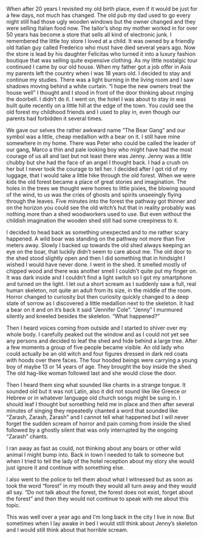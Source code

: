 When after 20 years I revisited my old birth place, even if it would be just for a few days, not much has changed. The old pub my dad used to go every night still had those ugly wooden windows but the owner changed and they were selling Italian food now. The tailor’s shop my mother worked in for over 50 years has become a store that sells all kind of electronic junk. I remembered the little toy store I loved at a child. It was owned by a friendly old Italian guy called Frederico who must have died several years ago. Now the store is lead by his daughter Felicitas who turned it into a luxury fashion boutique that was selling quite expensive clothing. As my little nostalgic tour continued I came by our old house. When my father got a job offer in Asia my parents left the country when I was 18 years old. I decided to stay and continue my studies. There was a light burning in the living room and I saw shadows moving behind a white curtain. “I hope the new owners treat the house well” I thought and I stood in front of the door thinking about ringing the doorbell. I didn’t do it. I went on, the hotel I was about to stay in was built quite recently on a little hill at the edge of the town. You could see the old forest my childhood friends and I used to play in, even though our parents had forbidden it several times.

We gave our selves the rather awkward name “The Bear Gang” and our symbol was a little, cheap medallion with a bear on it. I still have mine somewhere in my home. There was Peter who could be called the leader of our gang, Marco a thin and pale looking boy who might have had the most courage of us all and last but not least there was Jenny. Jenny was a little chubby but she had the face of an angel I thought back. I had a crush on her but I never took the courage to tell her. I decided after I got rid of my luggage, that I would take a little hike through the old forest. When we were kids the old forest became a place of great stories and imagination. The holes in the trees we thought were homes to little pixies, the blowing sound of the wind, to us was the cries of ghosts and spirits unseeingly flying through the leaves. Five minutes into the forest the pathway got thinner and on the horizon you could see the old witch’s hut that in reality probably was nothing more than a shed woodworkers used to use. But even without the childish imagination the wooden shed still had some creepiness to it.

I decided to head back as something unexpected and to me rather scary happened. A wild boar was standing on the pathway not more than five meters away. Slowly I backed up towards the old shed always keeping an eye on the boar, that luckily didn’t seem to care about me. The old door to the shed stood slightly open and then I did something that in hindsight I wished I would have never done. I went in the shed. It smelled mostly of chipped wood and there was another smell I couldn’t quite put my finger on. It was dark inside and I couldn’t find a light switch so I got my smartphone and turned on the light. I let out a short scream as I suddenly saw a full, real human skeleton, not quite an adult from its size, in the middle of the room. Horror changed to curiosity but then curiosity quickly changed to a deep state of sorrow as I discovered a little medallion next to the skeleton. It had a bear on it and on it’s back it said “Jennifer Cole”. “Jenny” I murmured silently and kneeled besides the skeleton. “What happened?”

Then I heard voices coming from outside and I started to shiver over my whole body. I carefully peaked out the window and as I could not yet see any persons and decided to leaf the shed and hide behind a large tree. After a few moments a group of five people became visible. An old lady who could actually be an old witch and four figures dressed in dark red coats with hoods over there faces. The four hooded beings were carrying a young boy of maybe 13 or 14 years of age. They brought the boy inside the shed. The old hag-like woman followed last and she would close the door.

Then I heard them sing what sounded like chants in a strange tongue. It sounded old but it was not Latin, also it did not sound like like Greece or Hebrew or in whatever language old church songs might be sung in. I should leaf I thought but something held me in place and then after several minutes of singing they repeatedly chanted a word that sounded like “Zarash, Zarash, Zarash” and I cannot tell what happened but I will never forget the sudden scream of horror and pain coming from inside the shed followed by a ghostly silent that was only interrupted by the ongoing “Zarash” chants.

I ran away as fast as could, not thinking about any boars or other wild animal I might bump into. Back in town I needed to talk to someone but when I tried to tell the lady of the hotel reception about my story she would just ignore it and continue with something else.

I also went to  the police to tell them about what I witnessed but as soon as took the word “forest” in my mouth they would all turn away and they would all say. “Do not talk about the forest, the forest does not exist, forget about the forest” and then they would not continue to speak with me about this topic.

This was well over a year ago and I’m long back in the city I live in now. But sometimes when I lay awake in bed I would still think about Jenny’s skeleton and I would still think about that horrible scream.
